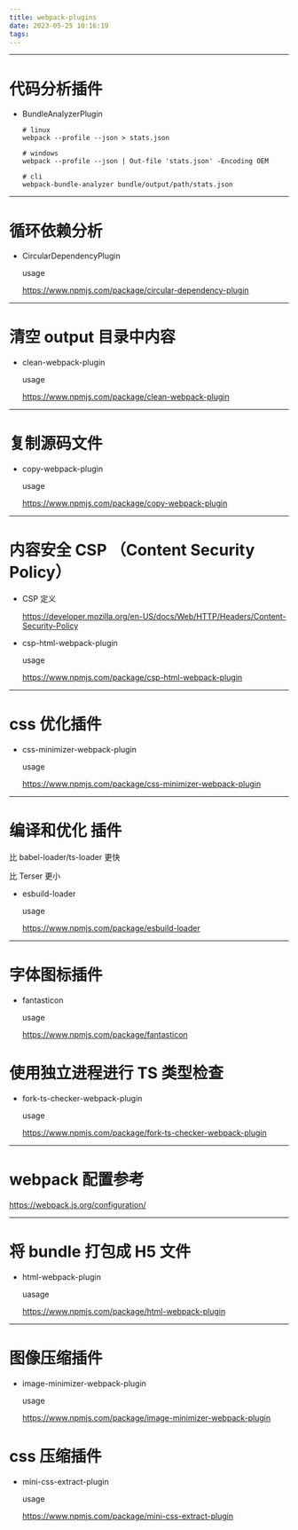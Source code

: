 ```yaml
---
title: webpack-plugins
date: 2023-05-25 10:16:19
tags:
---
```


---

# 代码分析插件

- BundleAnalyzerPlugin

  ```
  # linux
  webpack --profile --json > stats.json

  # windows
  webpack --profile --json | Out-file 'stats.json' -Encoding OEM

  # cli
  webpack-bundle-analyzer bundle/output/path/stats.json
  ```

---

# 循环依赖分析

- CircularDependencyPlugin

  usage

  https://www.npmjs.com/package/circular-dependency-plugin

---

# 清空 output 目录中内容

- clean-webpack-plugin

  usage

  https://www.npmjs.com/package/clean-webpack-plugin

---

# 复制源码文件

- copy-webpack-plugin

  usage

  https://www.npmjs.com/package/copy-webpack-plugin

---

# 内容安全 CSP （Content Security Policy）

- CSP 定义

  https://developer.mozilla.org/en-US/docs/Web/HTTP/Headers/Content-Security-Policy

- csp-html-webpack-plugin

  usage

  https://www.npmjs.com/package/csp-html-webpack-plugin

---

# css 优化插件

- css-minimizer-webpack-plugin

  usage

  https://www.npmjs.com/package/css-minimizer-webpack-plugin

---

# 编译和优化 插件

比 babel-loader/ts-loader 更快

比 Terser 更小

- esbuild-loader

  usage

  https://www.npmjs.com/package/esbuild-loader

---

# 字体图标插件

- fantasticon

  usage

  https://www.npmjs.com/package/fantasticon

# 使用独立进程进行 TS 类型检查

- fork-ts-checker-webpack-plugin

  usage

  https://www.npmjs.com/package/fork-ts-checker-webpack-plugin

---

# webpack 配置参考

https://webpack.js.org/configuration/

---

# 将 bundle 打包成 H5 文件

- html-webpack-plugin

  uasage

  https://www.npmjs.com/package/html-webpack-plugin

---

# 图像压缩插件

- image-minimizer-webpack-plugin

  usage

  https://www.npmjs.com/package/image-minimizer-webpack-plugin

# css 压缩插件

- mini-css-extract-plugin

  usage

  https://www.npmjs.com/package/mini-css-extract-plugin
